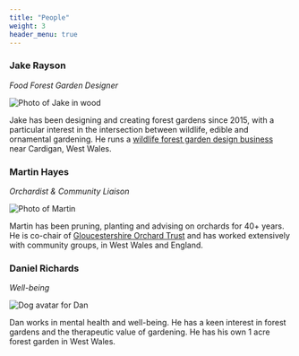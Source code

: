 ```yaml
---
title: "People"
weight: 3
header_menu: true
---
```


### Jake Rayson 

_Food Forest Garden Designer_

<div class="media">
  <img class="media-figure" src="https://res.cloudinary.com/growdigital/image/upload/w_100,h_100,c_thumb,g_face,r_10/v1658416512/jake-askance.png" alt="Photo of Jake in wood">
  <p class="media-body">Jake has been designing and creating forest gardens since 2015, with a particular interest in the intersection between wildlife, edible and ornamental gardening. He runs a <a href="https://www.natureworks.org.uk/">wildlife forest garden design business</a> near Cardigan, West Wales.</p>
</div>

### Martin Hayes

_Orchardist & Community Liaison_

<div class="media">
  <img class="media-figure" src="https://res.cloudinary.com/growdigital/image/upload/w_100,h_100,c_thumb,g_face,r_10/v1658389451/martin-hayes-orchardist-crop.png" alt="Photo of Martin">
  <p class="media-body">Martin has been pruning, planting and advising on orchards for 40+ years. He is co-chair of <a href="https://glosorchards.org/home/">Gloucestershire Orchard Trust</a> and has worked extensively with community groups, in West Wales and England. 
</p>
</div>

### Daniel Richards

_Well-being_

<div class="media">
  <img class="media-figure" src="https://res.cloudinary.com/growdigital/image/upload/w_100,h_100,c_thumb,g_face,r_10/v1631175141/alsatian-hat.jpg" alt="Dog avatar for Dan">
  <p class="media-body">Dan works in mental health and well-being. He has a keen interest in forest gardens and the therapeutic value of gardening. He has his own 1 acre forest garden in West Wales.</p>
</div>
